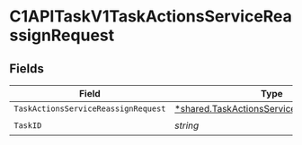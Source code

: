 # C1APITaskV1TaskActionsServiceReassignRequest


## Fields

| Field                                                                                                        | Type                                                                                                         | Required                                                                                                     | Description                                                                                                  |
| ------------------------------------------------------------------------------------------------------------ | ------------------------------------------------------------------------------------------------------------ | ------------------------------------------------------------------------------------------------------------ | ------------------------------------------------------------------------------------------------------------ |
| `TaskActionsServiceReassignRequest`                                                                          | [*shared.TaskActionsServiceReassignRequest](../../../pkg/models/shared/taskactionsservicereassignrequest.md) | :heavy_minus_sign:                                                                                           | N/A                                                                                                          |
| `TaskID`                                                                                                     | *string*                                                                                                     | :heavy_check_mark:                                                                                           | N/A                                                                                                          |
